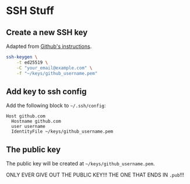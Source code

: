# SSH Stuff

## Create a new SSH key

Adapted from [Github's instructions](https://docs.github.com/en/github/authenticating-to-github/connecting-to-github-with-ssh).

```bash
ssh-keygen \
    -t ed25519 \
    -C "your_email@example.com" \
    -f "~/keys/github_username.pem"
```

## Add key to ssh config

Add the following block to `~/.ssh/config`:

```
Host github.com
  Hostname github.com
  user username
  IdentityFile ~/keys/github_username.pem
```

## The public key

The public key will be created at `~/keys/github_username.pem`.

ONLY EVER GIVE OUT THE PUBLIC KEY!!!  THE ONE THAT ENDS IN `.pub`!!!
